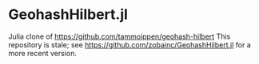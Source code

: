 # GeohashHilbert.jl
Julia clone of https://github.com/tammoippen/geohash-hilbert
This repository is stale; see https://github.com/zobainc/GeohashHilbert.jl for a more recent version.
